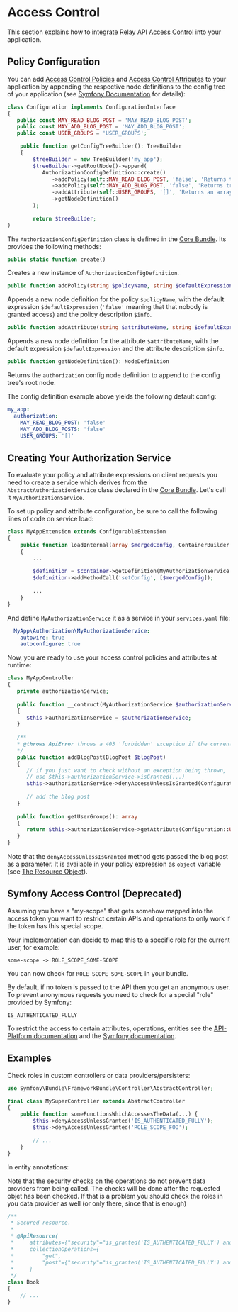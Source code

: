 # Access Control

This section explains how to integrate Relay API [Access Control](../admin/access_control.md) into your application. 

## Policy Configuration

You can add [Access Control Policies](../admin/access_control.md#access-control-policies) and 
[Access Control Attributes](../admin/access_control.md#access-control-attributes) to your application by 
appending the respective node definitions to the config tree of your application
(see [Symfony Documentation](https://symfony.com/doc/current/components/config/definition.html#adding-node-definitions-to-the-tree)
for details):

```php
class Configuration implements ConfigurationInterface
{
   public const MAY_READ_BLOG_POST = 'MAY_READ_BLOG_POST';
   public const MAY_ADD_BLOG_POST = 'MAY_ADD_BLOG_POST';
   public const USER_GROUPS = 'USER_GROUPS';

    public function getConfigTreeBuilder(): TreeBuilder
    {
        $treeBuilder = new TreeBuilder('my_app');
        $treeBuilder->getRootNode()->append(
           AuthorizationConfigDefinition::create()
              ->addPolicy(self::MAY_READ_BLOG_POST, 'false', 'Returns true if the authenticated user may read the given blog post.')
              ->addPolicy(self::MAY_ADD_BLOG_POST, 'false', 'Returns true if the authenticated user may add the given blog post.')
              ->addAttribute(self::USER_GROUPS, '[]', 'Returns an array of group IDs the authenticated user is part of')
              ->getNodeDefinition()
        );
          
        return $treeBuilder;
)
```

The ```AuthorizationConfigDefinition``` class is defined in the [Core Bundle](../../../components/api/core/README.md).
Its provides the following methods:

```php
public static function create()
```

Creates a new instance of ```AuthorizationConfigDefinition```.

```php
public function addPolicy(string $policyName, string $defaultExpression = 'false', string $info = ''): AuthorizationConfigDefinition
``` 
Appends a new node definition for the policy ```$policyName```, with the default expression ```$defaultExpression``` 
(```'false'``` meaning that that nobody is granted access) and the policy description ```$info```. 

```php
public function addAttribute(string $attributeName, string $defaultExpression = 'false', string $info = ''): AuthorizationConfigDefinition
```

Appends a new node definition for the attribute ```$attributeName```, with the default expression ```$defaultExpression``` and
the attribute description ```$info```.

```php
public function getNodeDefinition(): NodeDefinition
```

Returns the ```authorization``` config node definition to append to the config tree's root node.

The config definition example above yields the following default config:

```yaml
my_app:
  authorization:
    MAY_READ_BLOG_POST: 'false' 
    MAY_ADD_BLOG_POSTS: 'false'
    USER_GROUPS: '[]'
```

## Creating Your Authorization Service

To evaluate your policy and attribute expressions on client requests you need to create a service which derives from the 
```AbstractAuthorizationService``` class declared in the 
[Core Bundle](../../../components/api/core/README.md). Let's call it ```MyAuthorizationService```.

To set up policy and attribute configuration, be sure to call the following lines of code on service load:

```php
class MyAppExtension extends ConfigurableExtension
{
    public function loadInternal(array $mergedConfig, ContainerBuilder $container)
    {
        ...
        
        $definition = $container->getDefinition(MyAuthorizationService::class);
        $definition->addMethodCall('setConfig', [$mergedConfig]);
        
        ...
    } 
}       
```

And define ```MyAuthorizationService``` it as a service in your ```services.yaml``` file:

```yaml
  MyApp\Authorization\MyAuthorizationService:
    autowire: true
    autoconfigure: true
```

Now, you are ready to use your access control policies and attributes at runtime:

```php
class MyAppController
{
   private authorizationService;
   
   public function __contruct(MyAuthorizationService $authorizationService)
   {
      $this->authorizationService = $authorizationService;
   }
   
   /**
   * @throws ApiError throws a 403 'forbidden' exception if the current user is not authorized to add $blogPost
   */
   public function addBlogPost(BlogPost $blogPost)
   {
      // if you just want to check without an exception being thrown,
      // use $this->authorizationService->isGranted(...)
      $this->authorizationService->denyAccessUnlessIsGranted(Configuration::MAY_ADD_BLOG_POST, $blogPost);
      
      // add the blog post
   }
   
   public function getUserGroups(): array
   {
      return $this->authorizationService->getAttribute(Configuration::USER_GROUPS);
   }
}
```

Note that the ```denyAccessUnlessIsGranted``` method gets passed the blog post as a parameter. It is available
in your policy expression as ```object``` variable
(see [The Resource Object](../admin/access_control.md#the-resource-object)). 

## Symfony Access Control (Deprecated)

Assuming you have a "my-scope" that gets somehow mapped into the access token
you want to restrict certain APIs and operations to only work if the token has
this special scope.

Your implementation can decide to map this to a specific role for the current
user, for example:

```
some-scope -> ROLE_SCOPE_SOME-SCOPE
```

You can now check for `ROLE_SCOPE_SOME-SCOPE` in your bundle.

By default, if no token is passed to the API then you get an anonymous user. To
prevent anonymous requests you need to check for a special "role" provided by Symfony:

```
IS_AUTHENTICATED_FULLY
```



To restrict the access to certain attributes, operations, entities see the
[API-Platform documentation](https://api-platform.com/docs/core/security/) and
the [Symfony documentation](https://symfony.com/doc/current/security.html#).

## Examples

Check roles in custom controllers or data providers/persisters:

```php
use Symfony\Bundle\FrameworkBundle\Controller\AbstractController;

final class MySuperController extends AbstractController
{
    public function someFunctionsWhichAccessesTheData(...) {
        $this->denyAccessUnlessGranted('IS_AUTHENTICATED_FULLY');
        $this->denyAccessUnlessGranted('ROLE_SCOPE_FOO');

        // ...
    }
}
```

In entity annotations:

Note that the security checks on the operations do not prevent data providers
from being called. The checks will be done after the requested objet has been
checked. If that is a problem you should check the roles in you data provider
as well (or only there, since that is enough)

```php
/**
 * Secured resource.
 *
 * @ApiResource(
 *     attributes={"security"="is_granted('IS_AUTHENTICATED_FULLY') and is_granted('ROLE_SCOPE_FOO')"},
 *     collectionOperations={
 *         "get",
 *         "post"={"security"="is_granted('IS_AUTHENTICATED_FULLY') and is_granted('ROLE_SCOPE_FOO')"}
 *     }
 */
class Book
{
    // ...
}
```